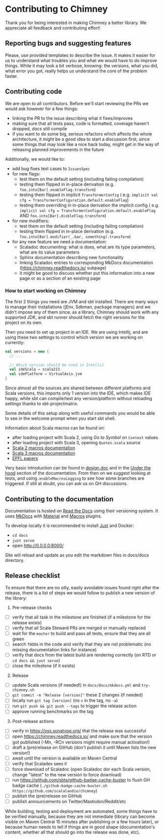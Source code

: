 # Contributing to Chimney

Thank you for being interested in making Chimney a better library. We appreciate all feedback and contributing effort!

## Reporting bugs and suggesting features

Please, use provided templates to describe the issue. It makes it easier for us to understand what troubles you and what
we would have to do improve things. While it may look a bit verbose, knowing: the versions, what you did, what error you
got, really helps us understand the core of the problem faster.

## Contributing code

We are open to all contributors. Before we'll start reviewing the PRs we would ask however for a few things:

* linking the PR to the issue describing what it fixes/improves
* making sure that all tests pass, code is formatted, coverage haven't dropped, docs still compile
* if you want to do some big, serious refactors which affects the whole architecture, it might be a good idea to
  start a discussion first, since some things that may look like a nice hack today, might get in the way of releasing
  planned improvements in the future

Additionally, we would like to:

* add bug fixes test cases to `IssuesSpec`
* for new flags:
    * test them on the default setting (including failing compilation)
    * testing them flipped in in-place derivation (e.g. `foo.into[Bar].enableFlag.transform`)
    * testing them flipped in implicit `TransformerConfig` (
      e.g. `implicit val cfg = TransformerConfiguration.default.enableFlag`)
    * testing them overriding in in-place derivation the implicit config (
      e.g. `implicit val cfg = TransformerConfiguration.default.enableFlag` AND `foo.into[Bar].disbleFlag.transform`)
* for new modifiers:
    * test them on the default setting (including failing compilation)
    * testing them flipped in in-place derivation (e.g. `foo.into[Bar].modifier(_.bar, something).transform`)
* for any new feature we need a documentation:
    * Scaladoc documenting: what is does, what are its type parameters, what are its value parameters
    * Sphinx documentation describing new functionality
    * linking Scaladoc entries to corresponding MkDocs documentation (https://chimney.readthedocs.io/ subpage)
    * it might be good to discuss whether put this information into a new page or as a section of an existing page

### How to start working on Chimney

The first 2 things you need are JVM and sbt installed. There are many ways to manage their installations (jEnv, Sdkman,
package managers) and we didn't impose any of them since, as a library, Chimney should work with any supported JDK,
and sbt runner should fetch the right versions for the project on its own.

Then you need to set up project in an IDE. We are using Intellij, and are using these two settings to control which
version we are working on currently:

```scala
val versions = new {
  // ...

  // Which version should be used in IntelliJ
  val ideScala = scala213
  val idePlatform = VirtualAxis.jvm
}
```

Since almost all the sources are shared between different platforms and Scala versions, this imports only 1 version
into the IDE, which makes IDE happy, while sbt can compile/test any version/platform without reloading settings thanks
to sbt-projectmatrix.

Some details of this setup along with useful commands you would be able to see in the welcome prompt when you start sbt
shell.

Information about Scala macros can be found on:

 * after loading project with Scala 2, using _Go to Symbol_ on `Context` values
 * after loading project with Scala 3, opening `Quotes.scala` source
 * [Scala 2 macros documentation](https://docs.scala-lang.org/overviews/macros/overview.html)
 * [Scala 3 macros documentation](https://docs.scala-lang.org/scala3/guides/macros/macros.html)
 * [EPFL papers](https://infoscience.epfl.ch/search?ln=en&as=1&m1=p&p1=macros&f1=keyword&op1=a&m2=p&p2=scala&f2=&op2=a&m3=a&p3=&f3=&dt=&d1d=&d1m=&d1y=&d2d=&d2m=&d2y=&rm=&action_search=Search&sf=title&so=a&rg=10&c=Infoscience&of=hb)

Very basic introduction can be found in [design doc](DESIGN.md) and in the
[Under the hood](https://chimney.readthedocs.io/en/stable/under-the-hood/) section of the documentation.
From then on we suggest looking at tests, and using`.enableMacrosLogging` to see how some branches are triggered.
If still at doubt, you can ask us on GH discussions.

## Contributing to the documentation

Documentation is hosted on [Read the Docs](https://docs.readthedocs.io/) using their versioning system. It uses
[MkDocs](https://www.mkdocs.org/) with [Material](https://squidfunk.github.io/mkdocs-material/) and 
[Macros](https://mkdocs-macros-plugin.readthedocs.io/) plugins.

To develop locally it is recommended to install [Just](https://github.com/casey/just) and Docker:

 * `cd docs`
 * `just serve`
 * open http://0.0.0.0:8000/

Site will reload and update as you edit the markdown files in docs/docs directory.

## Release checklist

To ensure that there are no silly, easily avoidable issues found right after the release, there is a list of steps we
would follow to publish a new version of the library:

1. Pre-release checks 
  - [ ] verify that all task in the milestone are finished (if a milestone for the release exists)
  - [ ] verify that all Scala Steward PRs are merged or manually replaced
  - [ ] wait for the `master` to build and pass all tests, ensure that they are all green
  - [ ] search `TODO`s in the code and verify that they are not problematic (no missing documentation links for instance)
  - [ ] verify that docs from the latest build are rendering correctly (on RTD or `cd docs && just serve`)
  - [ ] close the milestone (if it exists)
2. Release
  - [ ] update Scala versions (if needed!) in `docs/docs/mkdocs.yml` and `try-chimney.sh`
  - [ ] `git commit -m "Release [version]"` these 2 changes (if needed)
  - [ ] locally run `git tag [version]` (no `v` in the tag, no `-a`)
  - [ ] run `git push && git push --tags` to trigger the release action
  - [ ] approve running benchmarks on the tag
3. Post-release actions
  - [ ] verify in https://oss.sonatype.org/ that the release was successful
  - [ ] open https://chimney.readthedocs.io/ and make sure that the version got published (-Mn, -RCn versions might require manual activation!)
  - [ ] draft a (pre)release on GitHub (don't publish it until Maven lists the new version!)
  - [ ] await until the version is available on Maven Central
  - [ ] verify that Scaladex sees it
  - [ ] force download of Scaladoc (open Scaladoc dor each Scala version, change "latest" to the new version to force download) 
  - [ ] run https://github.com/sbts/github-badge-cache-buster to flush GH badge cache (`./github-badge-cache-buster.sh https://github.com/scalalandio/chimney`)
  - [ ] publish the (pre)release on GitHub
  - [ ] publish announcements on Twitter/Mastodon/Reddit/etc

While building, testing and deployment are automated, some things have to be verified manually, because they are not
immediate (library can become visible on Maven Central 15 minutes after publishing or a few hours later), or because
human needs to tell if things are in good shape (documentation's content, whether all that should go into the release
was done, etc).
